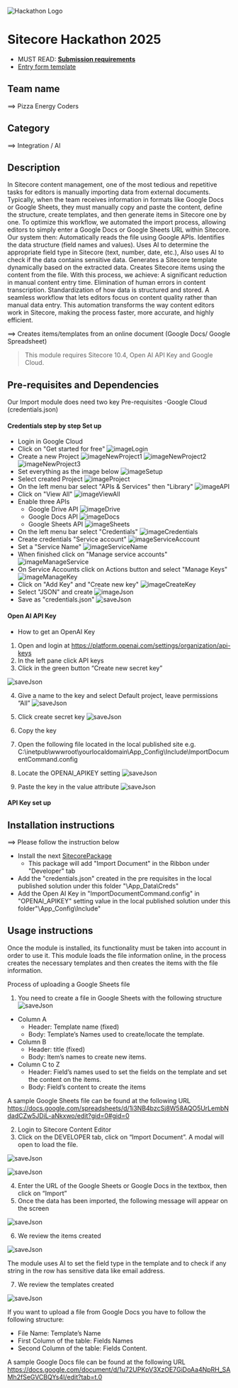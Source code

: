 ![Hackathon Logo](docs/images/hackathon.png?raw=true "Hackathon Logo")

# Sitecore Hackathon 2025

-   MUST READ: **[Submission requirements](SUBMISSION_REQUIREMENTS.md)**
-   [Entry form template](ENTRYFORM.md)

## Team name

⟹ Pizza Energy Coders

## Category

⟹ Integration / AI  

## Description

In Sitecore content management, one of the most tedious and repetitive tasks for editors is manually importing data from external documents. Typically, when the team receives information in formats like Google Docs or Google Sheets, they must manually copy and paste the content, define the structure, create templates, and then generate items in Sitecore one by one.
To optimize this workflow, we automated the import process, allowing editors to simply enter a Google Docs or Google Sheets URL within Sitecore. Our system then:
Automatically reads the file using Google APIs.
Identifies the data structure (field names and values).
Uses AI to determine the appropriate field type in Sitecore (text, number, date, etc.), Also uses AI to check if the data contains sensitive data.
Generates a Sitecore template dynamically based on the extracted data.
Creates Sitecore items using the content from the file.
With this process, we achieve:
A significant reduction in manual content entry time.
Elimination of human errors in content transcription.
Standardization of how data is structured and stored.
A seamless workflow that lets editors focus on content quality rather than manual data entry.
This automation transforms the way content editors work in Sitecore, making the process faster, more accurate, and highly efficient.

⟹ Creates items/templates from an online document (Google Docs/ Google Spreadsheet)

> This module requires Sitecore 10.4, Open AI API Key and Google Cloud.

## Pre-requisites and Dependencies

Our Import module does need two key Pre-requisites
-Google Cloud (credentials.json)

#### Credentials step by step Set up

-   Login in Google Cloud
-   Click on "Get started for free"
    ![imageLogin](docs/images/image1.png?raw=true)
-   Create a new Project
    ![imageNewProject1](docs/images/image2.png?raw=true)
    ![imageNewProject2](docs/images/image3.png?raw=true)
    ![imageNewProject3](docs/images/image5.png?raw=true)
-   Set everything as the image below
    ![imageSetup](docs/images/image4.png?raw=true)
-   Select created Project
    ![imageProject](docs/images/image7.png?raw=true)
-   On the left menu bar select "APIs & Services" then "Library"
    ![imageAPI](docs/images/image6.png?raw=true)
-   Click on "View All"
    ![imageViewAll](docs/images/image9.png?raw=true)
-   Enable three APIs
    -   Google Drive API
        ![imageDrive](docs/images/image8.png?raw=true)
    -   Google Docs API
        ![imageDocs](docs/images/image10.png?raw=true)
    -   Google Sheets API
        ![imageSheets](docs/images/image12.png?raw=true)
-   On the left menu bar select "Credentials"
    ![imageCredentials](docs/images/image11.png?raw=true)
-   Create credentials "Service account"
    ![imageServiceAccount](docs/images/image13.png?raw=true)
-   Set a "Service Name"
    ![imageServiceName](docs/images/image14.png?raw=true)
-   When finished click on "Manage service accounts"
    ![imageManageService](docs/images/image15.png?raw=true)
-   On Service Accounts click on Actions button and select "Manage Keys"
    ![imageManageKey](docs/images/image16.png?raw=true)
-   Click on "Add Key" and "Create new key"
    ![imageCreateKey](docs/images/image17.png?raw=true)
-   Select "JSON" and create
    ![imageJson](docs/images/image18.png?raw=true)
-   Save as "credentials.json"
    ![saveJson](docs/images/image19.png?raw=true)

#### Open AI API Key

-   How to get an OpenAI Key
1. Open and login at https://platform.openai.com/settings/organization/api-keys
2.	In the left pane click API keys
3.	Click in the green button “Create new secret key”

![saveJson](docs/images/OpenAI1.png?raw=true)

4.	Give a name to the key and select Default project, leave permissions “All”
![saveJson](docs/images/OpenAI2.png?raw=true)

5.	Click create secret key
![saveJson](docs/images/OpenAI3.png?raw=true)

6.	Copy the key
7.	Open the following file located in the local published site e.g. C:\inetpub\wwwroot\yourlocaldomain\App_Config\Include\ImportDocumentCommand.config
8.	Locate the OPENAI_APIKEY setting
![saveJson](docs/images/OpenAI4.png?raw=true)

9.	Paste the key in the value attribute
![saveJson](docs/images/OpenAI5.png?raw=true)


#### API Key set up

## Installation instructions

⟹ Please follow the instruction below

-   Install the next [SitecorePackage](packages/ImportDocument-2.zip)
    -   This package will add "Import Document" in the Ribbon under "Developer" tab
-   Add the "credentials.json" created in the pre requisites in the local published solution under this folder "\App_Data\Creds"
-   Add the Open AI Key in "ImportDocumentCommand.config" in "OPENAI_APIKEY" setting value in the local published solution under this folder"\App_Config\Include"


## Usage instructions

Once the module is installed, its functionality must be taken into account in order to use it. This module loads the file information online, in the process creates the necessary templates and then creates the items with the file information.

Process of uploading a Google Sheets file
1.	You need to create a file in Google Sheets with the following structure
![saveJson](docs/images/OpenAI6.png?raw=true)

-	Column A
    -	Header: Template name (fixed) 
    -	Body: Template’s Names used to create/locate the template.
-	Column B
    -	Header: title (fixed) 
    -	Body: Item’s names to create new items.
-	Column C to Z
    -	Header: Field’s names used to set the fields on the template and set the content on the items.
    -	Body: Field’s content to create the items

A sample Google Sheets file can be found at the following URL
https://docs.google.com/spreadsheets/d/1i3NB4bzcSj8W58AQO5UrLembNdadCZw5JDiL-aNkxwo/edit?gid=0#gid=0

2.	Login to Sitecore Content Editor
3.	Click on the DEVELOPER tab, click on “Import Document”. A modal will open to load the file.

![saveJson](docs/images/OpenAI7.png?raw=true)

![saveJson](docs/images/OpenAI8.png?raw=true)

4.	Enter the URL of the Google Sheets or Google Docs in the textbox, then click on “Import”
5.	Once the data has been imported, the following message will appear on the screen

![saveJson](docs/images/OpenAI9.png?raw=true)

6.	We review the items created

![saveJson](docs/images/OpenAI10.png?raw=true)

The module uses AI to set the field type in the template and to check if any string in the row has sensitive data like email address.

7.	We review the templates created

![saveJson](docs/images/OpenAI11.png?raw=true)

If you want to upload a file from Google Docs you have to follow the following structure:
-	File Name: Template’s Name
-	First Column of the table: Fields Names
-	Second Column of the table: Fields Content.

A sample Google Docs file can be found at the following URL
https://docs.google.com/document/d/1u72UPKpV3XzOE7GiDoAa4NpRH_SAMh2fSeGVCBQYs4I/edit?tab=t.0
